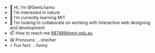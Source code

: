 - 👋 Hi, I’m @GemLhamo
- 👀 I’m interested in nature 
- 🌱 I’m currently learning MIT
- 💞️ I’m looking to collaborate on working with Interactive web designing and development
- 📫 How to reach me  987488@win.edu.au
- 😄 Pronouns: ...she/her 
- ⚡ Fun fact: ...funny

<!---
GemLhamo/GemLhamo is a ✨ special ✨ repository because its `README.md` (this file) appears on your GitHub profile.
You can click the Preview link to take a look at your changes.
--->
